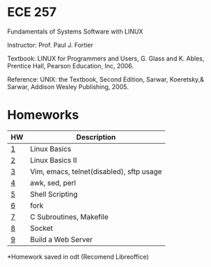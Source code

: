 ECE 257
=======
Fundamentals of Systems Software with LINUX

Instructor: Prof. Paul J. Fortier

Textbook: LINUX for Programmers and Users, G. Glass and K. Ables, Prentice Hall, Pearson Education, Inc, 2006.

Reference: UNIX: the Textbook, Second Edition, Sarwar, Koeretsky,& Sarwar, Addison Wesley Publishing, 2005.

Homeworks
=========
| HW | Description |
|----|-------------|
| [1](Homework/HW#1)  | Linux Basics
| [2](Homework/HW#2)  | Linux Basics II
| [3](Homework/HW#3)  | Vim, emacs, telnet(disabled), sftp usage
| [4](Homework/HW#4)  | awk, sed, perl
| [5](Homework/HW#5)  | Shell Scripting
| [6](Homework/HW#6)  | fork
| [7](Homework/HW#7)  | C Subroutines, Makefile
| [8](Homework/HW#8)  | Socket
| [9](Homework/HW#9)  | Build a Web Server

*Homework saved in odt (Recomend Libreoffice)
